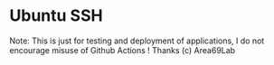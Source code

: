 # Ubuntu SSH #


Note: This is just for testing and deployment of applications, I do not encourage misuse of Github Actions ! Thanks
(c) Area69Lab
